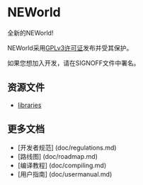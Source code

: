 # NEWorld

全新的NEWorld!

NEWorld采用[GPLv3许可证](http://www.gnu.org/licenses/gpl.html)发布并受其保护。

如果您想加入开发，请在SIGNOFF文件中署名。

## 资源文件

* [libraries](http://pan.baidu.com/s/1jHz7rAe)

## 更多文档

* [开发者规范] (doc/regulations.md)
* [路线图] (doc/roadmap.md)
* [编译教程] (doc/compiling.md)
* [用户指南] (doc/usermanual.md)
